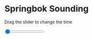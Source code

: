 <h1>Springbok Sounding</h1>
<p>Drag the slider to change the time</p>

<div class="slidecontainer">
<input oninput='setImage(this)' class="slider" type="range" min="0" max="3" value="0" step="1" />
<img id='img'/>
</div>

<script>
var img = document.getElementById('img');
var img_array = ['/assets/images/skwt/skd_spr_wrfout_d01_2020-07-21_12:00:00.png',
'/assets/images/skwt/skd_spr_wrfout_d01_2020-07-21_18:00:00.png',
'/assets/images/skwt/skd_spr_wrfout_d01_2020-07-22_00:00:00.png',];
function setImage(obj)
{
        var value = obj.value;
        img.src = img_array[value];

}
</script>
